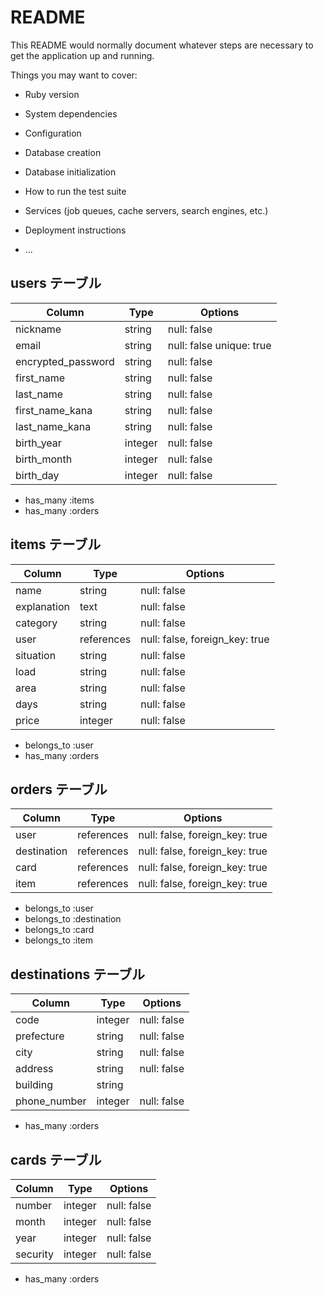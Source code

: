 # README

This README would normally document whatever steps are necessary to get the
application up and running.

Things you may want to cover:

* Ruby version

* System dependencies

* Configuration

* Database creation

* Database initialization

* How to run the test suite

* Services (job queues, cache servers, search engines, etc.)

* Deployment instructions

* ...

## users テーブル

| Column             | Type   | Options                 |
| ------------------ | ------ | ------------------------|
| nickname           | string | null: false             |
| email              | string | null: false unique: true|
| encrypted_password | string | null: false             |
| first_name         | string | null: false             |
| last_name          | string | null: false             |
| first_name_kana    | string | null: false             |
| last_name_kana     | string | null: false             |
| birth_year         | integer| null: false             |
| birth_month        | integer| null: false             |
| birth_day          | integer| null: false             |

- has_many :items
- has_many :orders


## items テーブル

| Column     | Type      | Options                       |
| ------     | ------    | ------------------------------|
| name       | string    | null: false                   |
| explanation| text      | null: false                   |
| category   | string    | null: false                   |
| user       | references| null: false, foreign_key: true|
| situation  | string    | null: false                   |
| load       | string    | null: false                   |
| area       | string    | null: false                   |
| days       | string    | null: false                   |
| price      | integer   | null: false                   |


- belongs_to :user
- has_many :orders



## orders テーブル

| Column      | Type       | Options                        |
| ------      | ---------- | ------------------------------ |
| user        | references | null: false, foreign_key: true |
| destination | references | null: false, foreign_key: true |
| card        | references | null: false, foreign_key: true |
| item        | references | null: false, foreign_key: true |

- belongs_to :user
- belongs_to :destination
- belongs_to :card
- belongs_to :item

## destinations テーブル


| Column             | Type   | Options                 |
| ------------------ | ------ | ------------------------|
| code               | integer| null: false             |
| prefecture         | string | null: false             |
| city               | string | null: false             |
| address            | string | null: false             |
| building           | string |                         |
| phone_number       | integer| null: false             |

- has_many :orders

## cards テーブル

| Column             | Type   | Options                 |
| ------------------ | ------ | ------------------------|
| number             | integer| null: false             |
| month              | integer| null: false             |
| year               | integer| null: false             |
| security           | integer| null: false             |

- has_many :orders
